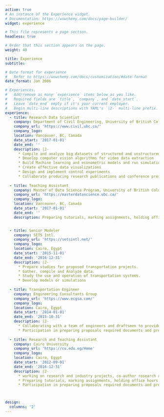 ```yaml
---
active: true
# An instance of the Experience widget.
# Documentation: https://wowchemy.com/docs/page-builder/
widget: experience

# This file represents a page section.
headless: true

# Order that this section appears on the page.
weight: 40

title: Experience
subtitle:

# Date format for experience
#   Refer to https://wowchemy.com/docs/customization/#date-format
date_format: Jan 2006

# Experiences.
#   Add/remove as many `experience` items below as you like.
#   Required fields are `title`, `company`, and `date_start`.
#   Leave `date_end` empty if it's your current employer.
#   Begin multi-line descriptions with YAML's `|2-` multi-line prefix.
experience:
  - title: Research Data Scientist
    company: Department of Civil Engineering, University of British Columbia
    company_url: 'https://www.civil.ubc.ca/'
    company_logo: 
    location: Vancouver, BC, Canada
    date_start: '2017-01-01'
    date_end: ''
    description: |2-
      * Compile and analyze big datasets of structured and unstructured data
      * Develop computer vision algorithms for video data extraction
      * Build Machine learning and econometric models and run simulations
      * Create effective data visualizations
      * Design and implement control experiments
      * Collaborate producing research publications and conference presentations
    
  - title: Teaching Assistant
    company: Master of Data Science Program, University of British Columbia
    company_url: 'https://masterdatascience.ubc.ca/'
    company_logo: 
    location: Vancouver, BC, Canada
    date_start: '2017-01-01'
    date_end: ''
    description: Preparing tutorials, marking assignments, holding office hours and manage labs


  - title: Senior Modeler
    company: SETS Intl.
    company_url: 'https://setsintl.net/'
    company_logo: 
    location: Cairo, Egypt
    date_start: '2015-11-01'
    date_end: '2016-12-31'
    description: |2-
      * Prepare studies for proposed transportation projects. 
      * Gather, compile and Analyze data. 
      * Study the use and operation of transportation systems. 
      * Develop models or simulations
      
  - title: Transportation Engineer
    company: Engineering Consultants Group
    company_url: 'https://www.ecgsa.com/'
    company_logo: 
    location: Cairo, Egypt
    date_start: '2014-01-01'
    date_end: '2015-10-31'
    description: |2-
      * Collaborating with a team of engineers and draftsmen to provide projects with civil engineering related tasks and control the quality of the deliverables. 
      * Participation in preparing proposals required documents and presentations
      
  - title: Research and Teaching Assistant
    company: Cairo University
    company_url: 'https://cu.edu.eg/Home'
    company_logo: 
    location: Cairo, Egypt
    date_start: '2012-09-01'
    date_end: '2016-12-31'
    description: |2-
      * working on research and industry projects, co‑author research articles and technical reports, and working on a MSc thesis
      * Preparing tutorials, marking assignments, holding office hours and manage labs
      * Participation in preparing proposals required documents and presentations



design:
  columns: '2'
---
```

